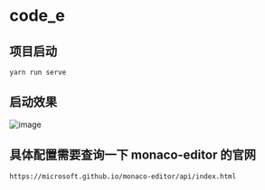 # code_e

## 项目启动
```
yarn run serve
```
## 启动效果
![image](https://user-images.githubusercontent.com/67526100/120950178-d0eb0c00-c778-11eb-8981-fd95161729f1.png)

## 具体配置需要查询一下 monaco-editor 的官网
```
https://microsoft.github.io/monaco-editor/api/index.html
```
